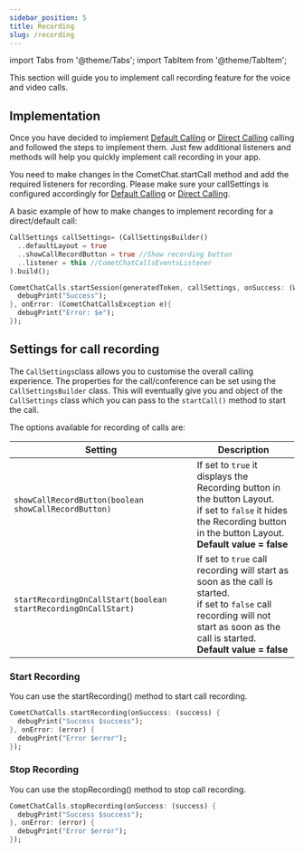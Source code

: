 ```yaml
---
sidebar_position: 5
title: Recording
slug: /recording
---
```


import Tabs from '@theme/Tabs';
import TabItem from '@theme/TabItem';


This section will guide you to implement call recording feature for the voice and video calls.

## Implementation

Once you have decided to implement [Default Calling](./default-calling) or [Direct Calling](./direct-calling) calling and followed the steps to implement them. Just few additional listeners and methods will help you quickly implement call recording in your app.

You need to make changes in the CometChat.startCall method and add the required listeners for recording. Please make sure your callSettings is configured accordingly for [Default Calling](./default-calling) or [Direct Calling](./direct-calling).

A basic example of how to make changes to implement recording for a direct/default call:

<Tabs>
<TabItem value="1" label="Dart">

```Dart
CallSettings callSettings= (CallSettingsBuilder()
  ..defaultLayout = true
  ..showCallRecordButton = true //Show recording button
  ..listener = this //CometChatCallsEventsListener
).build();

CometChatCalls.startSession(generatedToken, callSettings, onSuccess: (Widget? callingWidget){
  debugPrint("Success");
}, onError: (CometChatCallsException e){	  
  debugPrint("Error: $e");
});
```

</TabItem>
</Tabs>



## Settings for call recording

The `CallSettings`class allows you to customise the overall calling experience. The properties for the call/conference can be set using the `CallSettingsBuilder` class. This will eventually give you and object of the `CallSettings` class which you can pass to the `startCall()` method to start the call.

The options available for recording of calls are:

| Setting | Description | 
| ---- | ---- | 
| `showCallRecordButton(boolean showCallRecordButton)` | If set to `true` it displays the Recording button in the button Layout.<br />if set to `false` it hides the Recording button in the button Layout.<br />**Default value = false** | 
| `startRecordingOnCallStart(boolean startRecordingOnCallStart)` | If set to `true` call recording will start as soon as the call is started.<br />if set to `false` call recording will not start as soon as the call is started.<br />**Default value = false** | 


### Start Recording

You can use the startRecording() method to start call recording.

<Tabs>
<TabItem value="1" label="Dart">

```Dart
CometChatCalls.startRecording(onSuccess: (success) {
  debugPrint("Success $success");
}, onError: (error) {
  debugPrint("Error $error");
});
```

</TabItem>
</Tabs>



### Stop Recording

You can use the stopRecording() method to stop call recording.

<Tabs>
<TabItem value="1" label="Dart">

```Dart
CometChatCalls.stopRecording(onSuccess: (success) {
  debugPrint("Success $success");
}, onError: (error) {
  debugPrint("Error $error");
});
```

</TabItem>
</Tabs>


